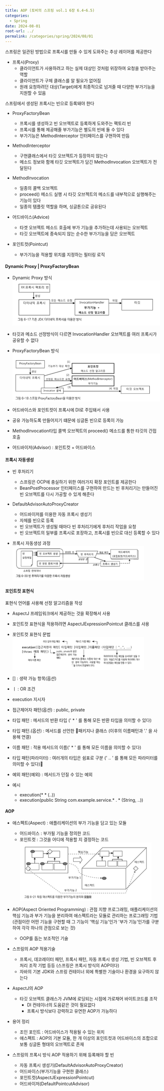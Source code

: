 ```yaml
---
title: AOP (토비의 스프링 vol.1 6장 6.4~6.5)
categories:
  - Spring
date: 2024-08-01
root-url: ../
permalink: /categories/spring/2024/08/01
---
```

스프링은 일관된 방법으로 프록시를 만들 수 있게 도와주는 추상 레이어를 제공한다

- 프록시(Proxy)
	- 클라이언트가 사용하려고 하는 실제 대상인 것처럼 위장하여 요청을 받아주는 역할
	- 클라이언트가 구체 클래스를 알 필요가 없어짐
	- 원래 요청하려던 대상(Target)에게 최종적으로 넘겨줄 때 다양한 부가기능을 지원할 수 있음

스프링에서 생성된 프록시는 빈으로 등록돼야 한다

- ProxyFactoryBean
	- 프록시를 생성하고 빈 오브젝트로 등록하게 도와주는 팩토리 빈
	- 프록시를 통해 제공해줄 부가기능은 별도의 빈에 둘 수 있다
	- 부가기능은 MethodInterceptor 인터페이스를 구현하여 만듬

- MethodInterceptor
	- 구현클래스에서 타깃 오브젝트가 등장하지 않는다
	- 메소드 정보와 함께 타깃 오브젝트가 담긴 MethodInvocation 오브젝트가 전달된다

- MethodInvocation
	- 일종의 콜백 오브젝트
	- proceed() 메소드 실행 시 타깃 오브젝트의 메소드를 내부적으로 실행해주는 기능이 있다
	- 일종의 템플릿 역할을 하며, 싱글톤으로 공유된다

- 어드바이스(Advice)
	- 타겟 오브젝트 메소드 호출에 부가 기능을 추가하는데 사용되는 오브젝트
	- 타깃 오브젝트에 종속되지 않는 순수한 부가기능을 담은 오브젝트

- 포인트컷(Pointcut)
	- 부가기능을 적용할 위치를 지정하는 필터링 로직


#### Dynamic Proxy | ProxyFactoryBean
- Dynamic Proxy 방식
![](/assets/images/posts_img/screen_capture%202024-07-31%2016.46.35.png)
- 타깃과 메소드 선정방식이 다르면 InvocationHandler 오브젝트를 여러 프록시가 공유할 수 없다

- ProxyFactoryBean 방식
![](/assets/images/posts_img/screen_capture%202024-07-31%2015.27.16.png)
- 어드바이스와 포인트컷이 프록시에 DI로 주입돼서 사용
- 공유 가능하도록 만들어지기 떄문에 싱글톤 빈으로 등록이 가능
- MethodInvocation타입 콜백 오브젝트의 proceed() 메소드를 통한 타깃의 간접 호출


- 어드바이저(Advisor) : 포인트컷 + 어드바이스


#### 프록시 자동생성
- 빈 후처리기
	- 스프링은 OCP에 충실하기 위한 여러가지 확장 포인트를 제공한다
	- BeanPostProcessor 인터페이스를 구현하여 만드는 빈 후처리기는 만들어진 빈 오브젝트를 다시 가공할 수 있게 해준다

- DefaultAdvisorAutoProxyCreator
	- 어드바이저를 이용한 자동 프록시 생성기
	- 자체를 빈으로 등록
	- 빈 오브젝트가 생성될 때마다 빈 후처리기에게 후처리 작업을 요청
	- 빈 오브젝트의 일부를 프록시로 포장하고, 프록시를 빈으로 대신 등록할 수 있다

- 프록시 자동생성 과정
![](/assets/images/posts_img/screen_capture%202024-08-01%2001.27.49%201.png)


#### 포인트컷 표현식
표현식 언어를 사용해 선정 알고리즘을 작성

- AspectJ 프레임워크에서 제공하는 것을 확장해서 사용
- 포인트컷 표현식을 적용하려면 AspectJExpressionPointcut 클래스를 사용

- 포인트컷 표현식 문법
![](/assets/images/posts_img/screen_capture%202024-08-01%2016.13.04.png)
- [] : 생략 가능 항목(옵션)
-  ㅣ : OR 조건
- execution 지시자
- 접근제어자 패턴(옵션) : public, private
- 타입 패턴 : 메서드의 반환 타입 (' * ' 를 통해 모든 반환 타입을 의미할 수 있다)
- 타입 패턴.(옵션) : 메서드를 선언한 패키지나 클래스 (이후의 이름패턴과 '.' 을 사용해 연결)
- 이름 패턴 : 적용 메서드의 이름(' * ' 를 통해 모든 이름을 의미할 수 있다)
- 타입 패턴(파라미터) : 여러개의 타입은 쉼표로 구분 (' .. ' 를 통해 모든 파라미터를 의미할 수 있다)
- 예외 패턴(예외) : 메서드가 던질 수 있는 예외

- 예시 
	- execution(* * (..))
	- execution(public String com.example.service.* . * (String, ..))


#### AOP 
- 애스펙트(Aspect) : 애플리케이션의 부가 기능을 담고 있는 모듈
	- 어드바이스 : 부가될 기능을 정의한 코드
	- 포인트컷 : 그것을 어디에 적용할 지 결정하는 코드
![](/assets/images/posts_img/screen_capture%202024-08-01%2018.54.22.png)
- AOP(Aspect Oriented Programming) : 관점 지향 프로그래밍, 애플리케이션의 핵심 기능과 부가 기능을 분리하여 애스펙트라는 모듈로 관리하는 프로그래밍 기법
  (관점이란 어떤 기능을 구현할 때 그 기능이 '핵심 기능'인가 '부가 기능'인가를 구분하여 각각 하나의 관점으로 보는 것)
	- OOP를 돕는 보조적인 기술

- 스프링의 AOP 적용기술
	- 프록시, 데코레이터 패턴, 프록시 패턴, 자동 프록시 생성 기법, 빈 오브젝트 후처리 조작 기법 등등 (스프링은 프록시 방식의 AOP이다)
	- 자바의 기본 JDK와 스프링 컨테이너 외에 특별한 기술이나 환경을 요구하지 않는다

- AspectJ의 AOP
	- 타깃 오브젝트 클래스가 JVM에 로딩되는 시점에 가로채어 바이트코드를 조작
		- DI 컨테이너의 도움같은 것이 필요없다
		- 프록시 방식보다 강력하고 유연한 AOP가 가능하다
	
- 용어 정리
	- 조인 포인트 : 어드바이스가 적용될 수 있는 위치
	- 애스펙트 : AOP의 기본 모듈, 한 개 이상의 포인트컷과 어드바이스의 조합으로 보통 싱글톤 형태의 오브젝트로 존재

- 스프링의 프록시 방식 AOP 적용하기 위해 등록해야 할 빈
	- 자동 프록시 생성기(DefaultAdvisorAutoProxyCreator)
	- 어드바이스(부가기능을 구현한 클래스)
	- 포인트컷(AspectJExpressionPointcut)
	- 어드바이저(DefaultPointcutAdvisor)
